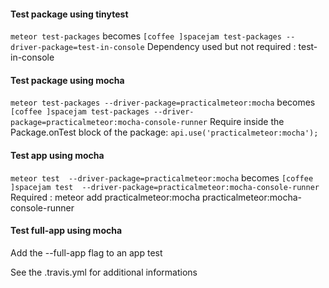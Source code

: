 #### Test package using tinytest
`meteor test-packages`
becomes
`[coffee ]spacejam test-packages --driver-package=test-in-console`
Dependency used but not required : test-in-console

#### Test package using mocha
`meteor test-packages --driver-package=practicalmeteor:mocha`
becomes
`[coffee ]spacejam test-packages --driver-package=practicalmeteor:mocha-console-runner`
Require inside the Package.onTest block of the package: `api.use('practicalmeteor:mocha');`

#### Test app using mocha
`meteor test  --driver-package=practicalmeteor:mocha`
becomes
`[coffee ]spacejam test  --driver-package=practicalmeteor:mocha-console-runner`
Required : meteor add practicalmeteor:mocha practicalmeteor:mocha-console-runner

#### Test full-app using mocha
Add the --full-app flag to an app test

See the .travis.yml for additional informations
